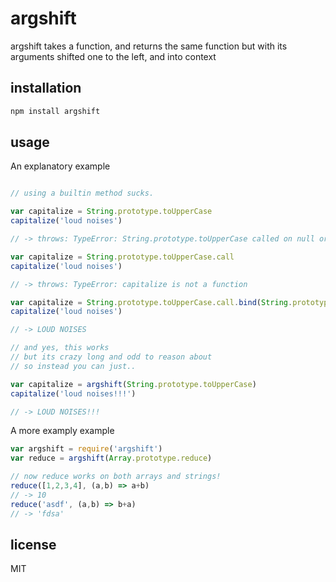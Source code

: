 # argshift

argshift takes a function, and returns the same function but with its arguments shifted one to the left, and into context

## installation

```bash
npm install argshift
```

## usage

An explanatory example
```js

// using a builtin method sucks.

var capitalize = String.prototype.toUpperCase
capitalize('loud noises')

// -> throws: TypeError: String.prototype.toUpperCase called on null or undefined

var capitalize = String.prototype.toUpperCase.call
capitalize('loud noises')

// -> throws: TypeError: capitalize is not a function

var capitalize = String.prototype.toUpperCase.call.bind(String.prototype.toUpperCase)
capitalize('loud noises')

// -> LOUD NOISES

// and yes, this works
// but its crazy long and odd to reason about
// so instead you can just..

var capitalize = argshift(String.prototype.toUpperCase)
capitalize('loud noises!!!')

// -> LOUD NOISES!!!
```

A more examply example

```js
var argshift = require('argshift')
var reduce = argshift(Array.prototype.reduce)

// now reduce works on both arrays and strings!
reduce([1,2,3,4], (a,b) => a+b)
// -> 10
reduce('asdf', (a,b) => b+a)
// -> 'fdsa'
```

## license

MIT

